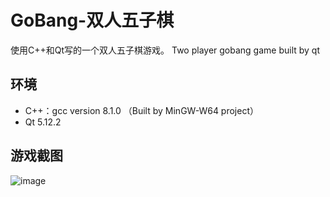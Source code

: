 # GoBang-双人五子棋
使用C++和Qt写的一个双人五子棋游戏。
Two player gobang game built by qt 

## 环境
* C++：gcc version 8.1.0 （Built by MinGW-W64 project）
* Qt 5.12.2

## 游戏截图
![image](https://github.com/Xyh4ng/GoBang--/assets/66863621/702cbba3-9771-427d-ad53-65d6f2729edf)
